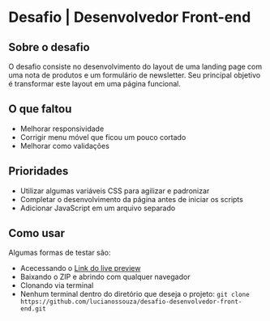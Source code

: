 # Desafio | Desenvolvedor Front-end
## Sobre o desafio
O desafio consiste no desenvolvimento do layout de uma landing page com uma nota de produtos e um formulário de newsletter. Seu principal objetivo é transformar este layout em uma página funcional.

## O que faltou

- Melhorar responsividade
- Corrigir menu móvel que ficou um pouco cortado
- Melhorar como validações

## Prioridades

- Utilizar algumas variáveis ​​CSS para agilizar e padronizar
- Completar o desenvolvimento da página antes de iniciar os scripts
- Adicionar JavaScript em um arquivo separado

## Como usar

Algumas formas de testar são:
- Acecessando o [Link do live preview](https://transcendent-bonbon-560a34.netlify.app/)
- Baixando o ZIP e abrindo com qualquer navegador
- Clonando via terminal
- Nenhum terminal dentro do diretório que deseja o projeto: ```git clone https://github.com/lucianossouza/desafio-desenvolvedor-front-end.git ```
